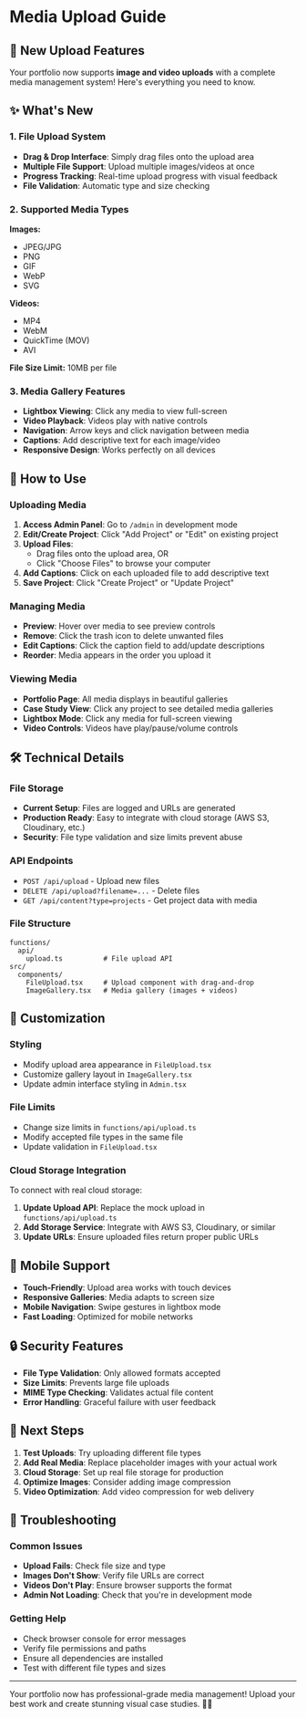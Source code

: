 # Media Upload Guide

## 🎥 New Upload Features

Your portfolio now supports **image and video uploads** with a complete media management system! Here's everything you need to know.

## ✨ What's New

### 1. File Upload System
- **Drag & Drop Interface**: Simply drag files onto the upload area
- **Multiple File Support**: Upload multiple images/videos at once
- **Progress Tracking**: Real-time upload progress with visual feedback
- **File Validation**: Automatic type and size checking

### 2. Supported Media Types
**Images:**
- JPEG/JPG
- PNG
- GIF
- WebP
- SVG

**Videos:**
- MP4
- WebM
- QuickTime (MOV)
- AVI

**File Size Limit:** 10MB per file

### 3. Media Gallery Features
- **Lightbox Viewing**: Click any media to view full-screen
- **Video Playback**: Videos play with native controls
- **Navigation**: Arrow keys and click navigation between media
- **Captions**: Add descriptive text for each image/video
- **Responsive Design**: Works perfectly on all devices

## 🚀 How to Use

### Uploading Media

1. **Access Admin Panel**: Go to `/admin` in development mode
2. **Edit/Create Project**: Click "Add Project" or "Edit" on existing project
3. **Upload Files**: 
   - Drag files onto the upload area, OR
   - Click "Choose Files" to browse your computer
4. **Add Captions**: Click on each uploaded file to add descriptive text
5. **Save Project**: Click "Create Project" or "Update Project"

### Managing Media

- **Preview**: Hover over media to see preview controls
- **Remove**: Click the trash icon to delete unwanted files
- **Edit Captions**: Click the caption field to add/update descriptions
- **Reorder**: Media appears in the order you upload it

### Viewing Media

- **Portfolio Page**: All media displays in beautiful galleries
- **Case Study View**: Click any project to see detailed media galleries
- **Lightbox Mode**: Click any media for full-screen viewing
- **Video Controls**: Videos have play/pause/volume controls

## 🛠 Technical Details

### File Storage
- **Current Setup**: Files are logged and URLs are generated
- **Production Ready**: Easy to integrate with cloud storage (AWS S3, Cloudinary, etc.)
- **Security**: File type validation and size limits prevent abuse

### API Endpoints
- `POST /api/upload` - Upload new files
- `DELETE /api/upload?filename=...` - Delete files
- `GET /api/content?type=projects` - Get project data with media

### File Structure
```
functions/
  api/
    upload.ts          # File upload API
src/
  components/
    FileUpload.tsx     # Upload component with drag-and-drop
    ImageGallery.tsx   # Media gallery (images + videos)
```

## 🎨 Customization

### Styling
- Modify upload area appearance in `FileUpload.tsx`
- Customize gallery layout in `ImageGallery.tsx`
- Update admin interface styling in `Admin.tsx`

### File Limits
- Change size limits in `functions/api/upload.ts`
- Modify accepted file types in the same file
- Update validation in `FileUpload.tsx`

### Cloud Storage Integration
To connect with real cloud storage:

1. **Update Upload API**: Replace the mock upload in `functions/api/upload.ts`
2. **Add Storage Service**: Integrate with AWS S3, Cloudinary, or similar
3. **Update URLs**: Ensure uploaded files return proper public URLs

## 📱 Mobile Support

- **Touch-Friendly**: Upload area works with touch devices
- **Responsive Galleries**: Media adapts to screen size
- **Mobile Navigation**: Swipe gestures in lightbox mode
- **Fast Loading**: Optimized for mobile networks

## 🔒 Security Features

- **File Type Validation**: Only allowed formats accepted
- **Size Limits**: Prevents large file uploads
- **MIME Type Checking**: Validates actual file content
- **Error Handling**: Graceful failure with user feedback

## 🚀 Next Steps

1. **Test Uploads**: Try uploading different file types
2. **Add Real Media**: Replace placeholder images with your actual work
3. **Cloud Storage**: Set up real file storage for production
4. **Optimize Images**: Consider adding image compression
5. **Video Optimization**: Add video compression for web delivery

## 🐛 Troubleshooting

### Common Issues
- **Upload Fails**: Check file size and type
- **Images Don't Show**: Verify file URLs are correct
- **Videos Don't Play**: Ensure browser supports the format
- **Admin Not Loading**: Check that you're in development mode

### Getting Help
- Check browser console for error messages
- Verify file permissions and paths
- Ensure all dependencies are installed
- Test with different file types and sizes

---

Your portfolio now has professional-grade media management! Upload your best work and create stunning visual case studies. 🎨✨
